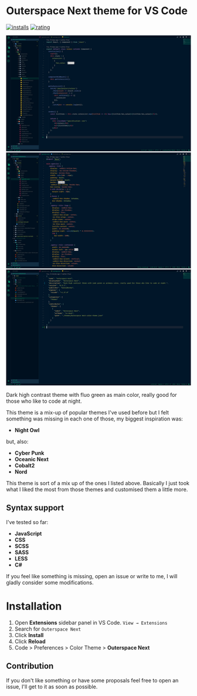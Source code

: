 # Outerspace Next theme for VS Code

[![installs](https://vsmarketplacebadge.apphb.com/installs/konradkeska.outerspace-next.svg)](https://marketplace.visualstudio.com/items?itemName=konradkeska.outerspace-next)
[![rating](https://vsmarketplacebadge.apphb.com/rating/konradkeska.outerspace-next.svg)](https://marketplace.visualstudio.com/items?itemName=konradkeska.outerspace-next)

![Preview](images/js-react.jpg)
![Preview](images/scss.jpg)
![Preview](images/json.jpg)

Dark high contrast theme with fluo green as main color, really good for those who like to code at night.

This theme is a mix-up of popular themes I've used before but I felt something was missing in each one of those, my biggest inspiration was:

- **Night Owl**

but, also:

- **Cyber Punk**
- **Oceanic Next**
- **Cobalt2**
- **Nord**

This theme is sort of a mix up of the ones I listed above. Basically I just took what I liked the most from those themes and customised them a little more.

## Syntax support

I've tested so far:

- **JavaScript**
- **CSS**
- **SCSS**
- **SASS**
- **LESS**
- **C#**

If you feel like something is missing, open an issue or write to me, I will gladly consider some modifications.

# Installation

1. Open **Extensions** sidebar panel in VS Code. `View → Extensions`
2. Search for `Outerspace Next`
3. Click **Install**
4. Click **Reload**
5. Code > Preferences > Color Theme > **Outerspace Next**

## Contribution

If you don't like something or have some proposals feel free to open an issue, I'll get to it as soon as possible.
